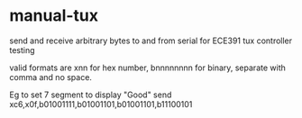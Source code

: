 # manual-tux
send and receive arbitrary bytes to and from serial for ECE391 tux controller testing

valid formats are xnn for hex number, bnnnnnnnn for binary, separate with comma and no space.

Eg to set 7 segment to display "Good" send xc6,x0f,b01001111,b01001101,b01001101,b11100101
